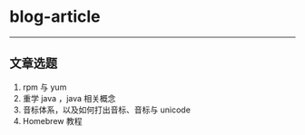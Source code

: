 # blog-article

---

## 文章选题

1. rpm 与 yum
2. 重学 java ，java 相关概念
3. 音标体系，以及如何打出音标、音标与 unicode
4. Homebrew 教程

